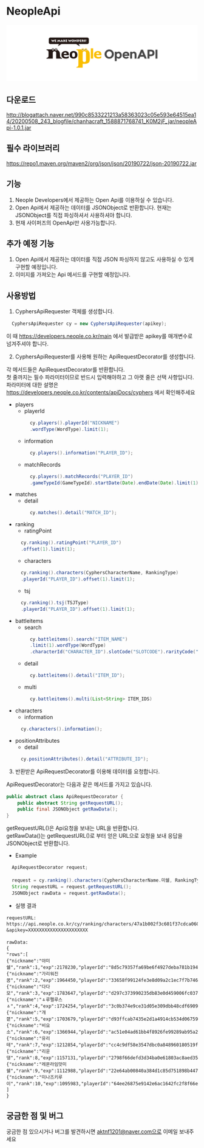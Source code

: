 # NeopleApi
[![NeopleOpenApi](/resources/logo_t1.png)](http://developers.neople.co.kr)

## 다운로드
http://blogattach.naver.net/990c8533221213a58363023c05e593e64515ea14/20200508_243_blogfile/chanhacraft_1588871768741_K0M2jF_jar/neopleApi-1.0.1.jar

## 필수 라이브러리
https://repo1.maven.org/maven2/org/json/json/20190722/json-20190722.jar

## 기능
1. Neople Developers에서 제공하는 Open Api를 이용하실 수 있습니다.
1. Open Api에서 제공하는 데이터를 JSONObject로 반환합니다. 현재는 JSONObject를 직접 파싱하셔서 사용하셔야 합니다.
1. 현재 사이퍼즈의 OpenApi만 사용가능합니다.

## 추가 예정 기능
1. Open Api에서 제공하는 데이터를 직접 JSON 파싱하지 않고도 사용하실 수 있게 구현할 예정입니다.
1. 이미지를 가져오는 Api 메서드를 구현할 예정입니다.

## 사용방법
1. CyphersApiRequester 객체를 생성합니다.
```Java
  CyphersApiRequester cy = new CyphersApiRequester(apikey);
```
  이 때 https://developers.neople.co.kr/main 에서 발급받은 apikey를 매개변수로 넘겨주셔야 합니다.

2. CyphersApiRequester를 사용해 원하는 ApiRequestDecorator를 생성합니다.

각 메서드들은 ApiRequestDecorator를 반환합니다.</br>
첫 줄까지는 필수 파라미터이므로 반드시 입력해야하고 그 아랫 줄은 선택 사항입니다.</br>
파라미터에 대한 설명은 https://developers.neople.co.kr/contents/apiDocs/cyphers 에서 확인해주세요
* players
  * playerId
    ```Java
      cy.players().playerId("NICKNAME")
      .wordType(WordType).limit(1);
    ```
  * information
    ```Java
      cy.players().information("PLAYER_ID");
    ```
  * matchRecords
    ```Java
      cy.players().matchRecords("PLAYER_ID")
      .gameTypeId(GameTypeId).startDate(Date).endDate(Date).limit(1).next("NEXT_CODE");
    ```
* matches
  * detail
    ```Java
      cy.matches().detail("MATCH_ID");
    ```
* ranking
    * ratingPoint
    ```Java
      cy.ranking().ratingPoint("PLAYER_ID")
      .offset(1).limit(1);
    ```
    * characters
    ```Java
      cy.ranking().characters(CyphersCharacterName, RankingType)
      .playerId("PLAYER_ID").offset(1).limit(1);
    ```
    * tsj
    ```Java
      cy.ranking().tsj(TSJType)
      .playerId("PLAYER_ID").offset(1).limit(1);
    ```
* battleitems
  * search
    ```Java
      cy.battleitems().search("ITEM_NAME")
      .limit(1).wordType(WordType)
      .characterId("CHARACTER_ID").slotCode("SLOTCODE").rarityCode("RARITYCODE").seasonCode("SEASONCODE");
    ```
  * detail
    ```Java
      cy.battleitems().detail("ITEM_ID");
    ```
  * multi
    ```Java
      cy.battleitems().multi(List<String> ITEM_IDS)
    ```
* characters
    * information
    ```Java
      cy.characters().information();
    ```
* positionAttributes
    * detail
    ```Java
      cy.positionAttributes().detail("ATTRIBUTE_ID");
    ```

3. 반환받은 ApiRequestDecorator를 이용해 데이터를 요청합니다.

ApiRequestDecorator는 다음과 같은 메서드를 가지고 있습니다.
```Java
public abstract class ApiRequestDecorator {
	public abstract String getRequestURL();
	public final JSONObject getRawData();	
}
```
getRequestURL()은 Api요청을 보내는 URL을 반환합니다.</br>
getRawData()는 getRequestURL()로 부터 얻은 URL으로 요청을 보내 응답을 JSONObject로 반환합니다.

* Example
```Java
  ApiRequestDecorator request;
  
  request = cy.ranking().characters(CyphersCharacterName.미쉘, RankingType.EXP);
  String requestURL = request.getRequestURL();
  JSONObject rawData = request.getRawData();
```
* 실행 결과
```
requestURL: https://api.neople.co.kr/cy/ranking/characters/47a1b002f3c601f37cdca060b94a0141/exp?&apikey=XXXXXXXXXXXXXXXXXXXXXX

rawData:
{
"rows":[
{"nickname":"야미쉘","rank":1,"exp":2178230,"playerId":"8d5c79357fa69be6f4927deba781b194"},
{"nickname":"가리워진꿈","rank":2,"exp":1964450,"playerId":"33658f99124fe3e8d09a2c1ec7f7b746"},
{"nickname":"다다모","rank":3,"exp":1783647,"playerId":"d297c373990235db83e0d459006fc037"},
{"nickname":"ㅿ루펠루스ㅿ","rank":4,"exp":1724254,"playerId":"3c0b374e9ce31d05e309dbb48cdf6909"},
{"nickname":"개졑","rank":5,"exp":1703679,"playerId":"d93ffcab7435e2d1a4914cb534d06759"},
{"nickname":"비요소","rank":6,"exp":1366944,"playerId":"ac51e04ad61bb4f8926fe99289ab95a2"},
{"nickname":"유리테","rank":7,"exp":1212854,"playerId":"cc4c9df58e3547dbc0a848960180519f"},
{"nickname":"리운댕","rank":8,"exp":1157131,"playerId":"2798f66defd3d34ba0e61803ac8aed35"},
{"nickname":"레몬라임맛미쉘","rank":9,"exp":1112988,"playerId":"22e64ab00840a384d1c85d751898b447"},
{"nickname":"미나즈키루이","rank":10,"exp":1095983,"playerId":"64ee26875e9142e6ac1642fc2f8f66e0"}
]
}
```
## 궁금한 점 및 버그
궁금한 점 있으시거나 버그를 발견하시면
aktnf1201@naver.com으로 이메일 보내주세요
